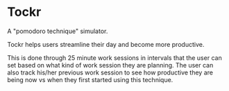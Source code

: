 # Tockr
A "pomodoro technique" simulator.

Tockr helps users streamline their day and become more productive.

This is done through 25 minute work sessions in intervals that the user can set based on what kind of work session they are planning. The user can also track his/her previous work session to see how productive they are being now vs when they first started using this technique.

